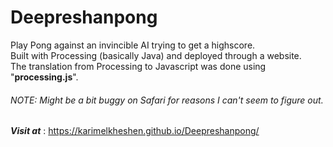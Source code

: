 # Deepreshanpong

Play Pong against an invincible AI trying to get a highscore.  
Built with Processing (basically Java) and deployed through a website.  
The translation from Processing to Javascript was done using "**processing.js**".  

###### NOTE: Might be a bit buggy on Safari for reasons I can't seem to figure out.  

***Visit at*** : https://karimelkheshen.github.io/Deepreshanpong/
